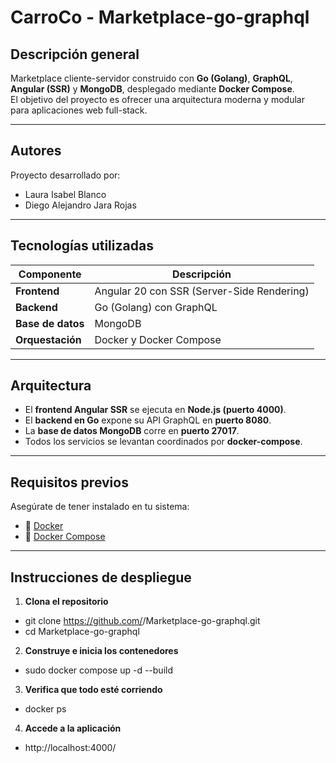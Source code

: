 # CarroCo - Marketplace-go-graphql

## Descripción general

Marketplace cliente-servidor construido con **Go (Golang)**, **GraphQL**, **Angular (SSR)** y **MongoDB**, desplegado mediante **Docker Compose**.  
El objetivo del proyecto es ofrecer una arquitectura moderna y modular para aplicaciones web full-stack.

---

## Autores
Proyecto desarrollado por:
- Laura Isabel Blanco
- Diego Alejandro Jara Rojas

---

## Tecnologías utilizadas

| Componente | Descripción |
|-------------|-------------|
| **Frontend** | Angular 20 con SSR (Server-Side Rendering) |
| **Backend** | Go (Golang) con GraphQL |
| **Base de datos** | MongoDB |
| **Orquestación** | Docker y Docker Compose |

---

## Arquitectura 

- El **frontend Angular SSR** se ejecuta en **Node.js (puerto 4000)**.  
- El **backend en Go** expone su API GraphQL en **puerto 8080**.  
- La **base de datos MongoDB** corre en **puerto 27017**.  
- Todos los servicios se levantan coordinados por **docker-compose**.

---

## Requisitos previos

Asegúrate de tener instalado en tu sistema:

- 🐳 [Docker](https://www.docker.com/)
- 🐙 [Docker Compose](https://docs.docker.com/compose/)
  
---

## Instrucciones de despliegue

1. **Clona el repositorio**

- git clone https://github.com/<tu-usuario>/Marketplace-go-graphql.git
- cd Marketplace-go-graphql

2. **Construye e inicia los contenedores**

- sudo docker compose up -d --build

3. **Verifica que todo esté corriendo**

- docker ps

4. **Accede a la aplicación**

- http://localhost:4000/


